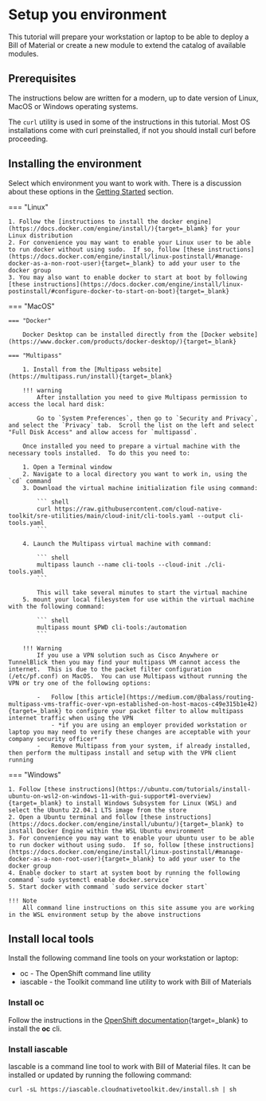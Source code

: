 # Setup you environment

This tutorial will prepare your workstation or laptop to be able to deploy a Bill of Material or create a new module to extend the catalog of available modules.

## Prerequisites

The instructions below are written for a modern, up to date version of Linux, MacOS or Windows operating systems.

The ```curl``` utility is used in some of the instructions in this tutorial.  Most OS installations come with curl preinstalled, if not you should install curl before proceeding.

## Installing the environment

Select which environment you want to work with.  There is a discussion about these options in the [Getting Started](docs/getting-started/setup/setup.md) section.

=== "Linux"

    1. Follow the [instructions to install the docker engine](https://docs.docker.com/engine/install/){target=_blamk} for your Linux distribution
    2. For convenience you may want to enable your Linux user to be able to run docker without using sudo.  If so, follow [these instructions](https://docs.docker.com/engine/install/linux-postinstall/#manage-docker-as-a-non-root-user){target=_blank} to add your user to the docker group
    3. You may also want to enable docker to start at boot by following [these instructions](https://docs.docker.com/engine/install/linux-postinstall/#configure-docker-to-start-on-boot){target=_blank}

=== "MacOS"

    === "Docker"

        Docker Desktop can be installed directly from the [Docker website](https://www.docker.com/products/docker-desktop/){target=_blank}

    === "Multipass"

        1. Install from the [Multipass website](https://multipass.run/install){target=_blank}

        !!! warning
            After installation you need to give Multipass permission to access the local hard disk:

            Go to `System Preferences`, then go to `Security and Privacy`, and select the `Privacy` tab.  Scroll the list on the left and select "Full Disk Access" and allow access for `multipassd`.

        Once installed you need to prepare a virtual machine with the necessary tools installed.  To do this you need to:

        1. Open a Terminal window
        2. Navigate to a local directory you want to work in, using the `cd` command
        3. Download the virtual machine initialization file using command:
        
            ``` shell
            curl https://raw.githubusercontent.com/cloud-native-toolkit/sre-utilities/main/cloud-init/cli-tools.yaml --output cli-tools.yaml
            ```

        4. Launch the Multipass virtual machine with command:
        
            ``` shell
            multipass launch --name cli-tools --cloud-init ./cli-tools.yaml
            ```

            This will take several minutes to start the virtual machine
        5. mount your local filesystem for use within the virtual machine with the following command:

            ``` shell
            multipass mount $PWD cli-tools:/automation
            ```

        !!! Warning
            If you use a VPN solution such as Cisco Anywhere or TunnelBlick then you may find your multipass VM cannot access the internet.  This is due to the packet filter configuration (/etc/pf.conf) on MacOS.  You can use Multipass without running the VPN or try one of the following options:

            -   Follow [this article](https://medium.com/@balass/routing-multipass-vms-traffic-over-vpn-established-on-host-macos-c49e315b1e42){target=_blank} to configure your packet filter to allow multipass internet traffic when using the VPN
                - *if you are using an employer provided workstation or laptop you may need to verify these changes are acceptable with your company security officer*
            -   Remove Multipass from your system, if already installed, then perform the multipass install and setup with the VPN client running

=== "Windows"

    1. Follow [these instructions](https://ubuntu.com/tutorials/install-ubuntu-on-wsl2-on-windows-11-with-gui-support#1-overview){target=_blank} to install Windows Subsystem for Linux (WSL) and select the Ubuntu 22.04.1 LTS image from the store
    2. Open a Ubuntu terminal and follow [these instructions](https://docs.docker.com/engine/install/ubuntu/){target=_blank} to install Docker Engine within the WSL Ubuntu environment
    3. For convenience you may want to enable your ubuntu user to be able to run docker without using sudo.  If so, follow [these instructions](https://docs.docker.com/engine/install/linux-postinstall/#manage-docker-as-a-non-root-user){target=_blank} to add your user to the docker group
    4. Enable docker to start at system boot by running the following command `sudo systemctl enable docker.service`
    5. Start docker with command `sudo service docker start`

    !!! Note
        All command line instructions on this site assume you are working in the WSL environment setup by the above instructions

## Install local tools

Install the following command line tools on your workstation or laptop:

-   oc - The OpenShift command line utility
-   iascable - the Toolkit command line utility to work with Bill of Materials

### Install oc

Follow the instructions in the [OpenShift documentation](https://docs.openshift.com/container-platform/4.11/cli_reference/openshift_cli/getting-started-cli.html){target=_blank} to install the **oc** cli.

### Install iascable

Iascable is a command line tool to work with Bill of Material files.  It can be installed or updated by running the following command:

``` shell
curl -sL https://iascable.cloudnativetoolkit.dev/install.sh | sh
```
